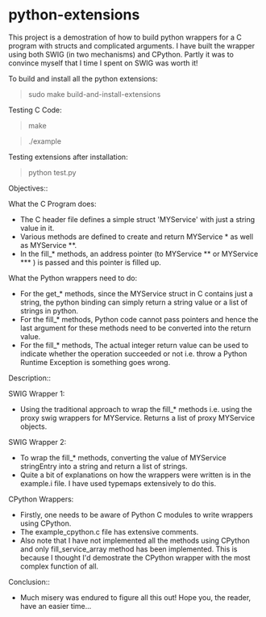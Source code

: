 python-extensions
=================

This project is a demostration of how to build python wrappers for a C program with structs and complicated arguments.
I have built the wrapper using both SWIG (in two mechanisms) and CPython. Partly it was to convince myself that I time I spent on SWIG was worth it!

To build and install all the python extensions:

> sudo make build-and-install-extensions

Testing C Code:

> make

> ./example

Testing extensions after installation:
> python test.py

Objectives::

What the C Program does:
* The C header file defines a simple struct 'MYService' with just a string value in it.
* Various methods are defined to create and return MYService * as well as MYService **.
* In the fill_* methods, an address pointer (to MYService ** or MYService *** ) is passed and this pointer is filled up.

What the Python wrappers need to do:
* For the get_* methods, since the MYService struct in C contains just a string, the python binding can simply return a string value or a list of strings in python.
* For the fill_* methods, Python code cannot pass pointers and hence the last argument for these methods need to be converted into the return value.
* For the fill_* methods, The actual integer return value can be used to indicate whether the operation succeeded or not i.e. throw a Python Runtime Exception is something goes wrong.

Description::

SWIG Wrapper 1:
* Using the traditional approach to wrap the fill_* methods i.e. using the proxy swig wrappers for MYService. Returns a list of proxy MYService objects.

SWIG Wrapper 2:
* To wrap the fill_* methods, converting the value of MYService stringEntry into a string and return a list of strings.
* Quite a bit of explanations on how the wrappers were written is in the example.i file. I have used typemaps extensively to do this.

CPython Wrappers:
* Firstly, one needs to be aware of Python C modules to write wrappers using CPython.
* The example_cpython.c file has extensive comments.
* Also note that I have not implemented all the methods using CPython and only fill_service_array method has been implemented. This is because I thought I'd demostrate the CPython wrapper with the most complex function of all.

Conclusion::
* Much misery was endured to figure all this out! Hope you, the reader, have an easier time...
